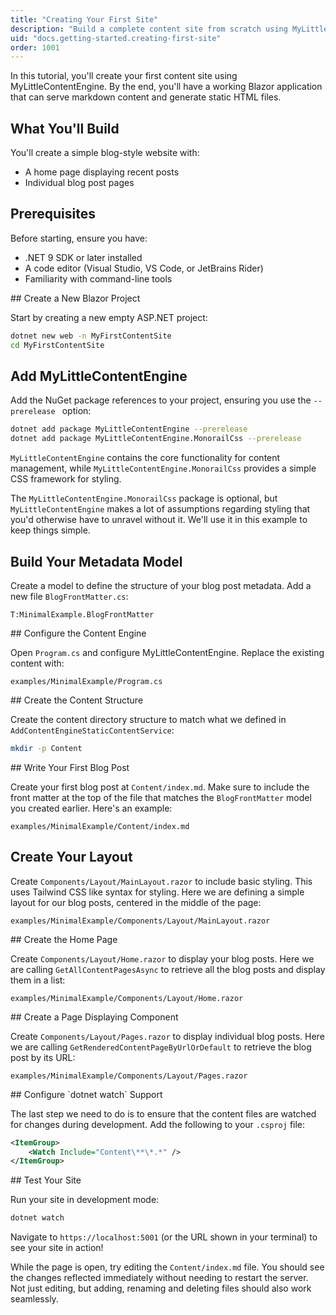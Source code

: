 ```yaml
---
title: "Creating Your First Site"
description: "Build a complete content site from scratch using MyLittleContentEngine"
uid: "docs.getting-started.creating-first-site"
order: 1001
---
```


In this tutorial, you'll create your first content site using MyLittleContentEngine. By the end, you'll have a working
Blazor application that can serve markdown content and generate static HTML files.

## What You'll Build

You'll create a simple blog-style website with:

- A home page displaying recent posts
- Individual blog post pages

## Prerequisites

Before starting, ensure you have:

- .NET 9 SDK or later installed
- A code editor (Visual Studio, VS Code, or JetBrains Rider)
- Familiarity with command-line tools

<Steps>
<Step stepNumber="1">
## Create a New Blazor Project

Start by creating a new empty ASP.NET project:

```bash
dotnet new web -n MyFirstContentSite
cd MyFirstContentSite
```
</Step>

<Step stepNumber="2">

## Add MyLittleContentEngine
Add the NuGet package references to your project, ensuring you use the `--prerelease ` option:

```bash
dotnet add package MyLittleContentEngine --prerelease 
dotnet add package MyLittleContentEngine.MonorailCss --prerelease 
```

`MyLittleContentEngine` contains the core functionality for content management, while
`MyLittleContentEngine.MonorailCss` provides a simple CSS framework for styling.

The `MyLittleContentEngine.MonorailCss` package is optional, but `MyLittleContentEngine` makes a lot of assumptions
regarding styling that you'd otherwise have to unravel without it.
We'll use it in this example to keep things simple.
</Step>
<Step stepNumber="3">

## Build Your Metadata Model

Create a model to define the structure of your blog post metadata. Add a new file `BlogFrontMatter.cs`:

```csharp:xmldocid
T:MinimalExample.BlogFrontMatter
```
</Step>
<Step stepNumber="4">
## Configure the Content Engine

Open `Program.cs` and configure MyLittleContentEngine. Replace the existing content with:

```csharp:path
examples/MinimalExample/Program.cs
```
</Step>
<Step stepNumber="5">
## Create the Content Structure

Create the content directory structure to match what we defined in `AddContentEngineStaticContentService`:

```bash
mkdir -p Content
```
</Step>
<Step stepNumber="6">
## Write Your First Blog Post

Create your first blog post at `Content/index.md`. Make sure to include the front matter at the top of the file that 
matches the `BlogFrontMatter` model you created earlier. Here's an example:

```markdown:path
examples/MinimalExample/Content/index.md
```
</Step>
<Step stepNumber="7">

## Create Your Layout

Create `Components/Layout/MainLayout.razor` to include basic styling. This uses Tailwind CSS like syntax for styling.
Here we are defining a simple layout for our blog posts, centered in the middle of the page:

```razor:path
examples/MinimalExample/Components/Layout/MainLayout.razor
```
</Step>
<Step stepNumber="8">
## Create the Home Page

Create `Components/Layout/Home.razor` to display your blog posts. Here we are calling `GetAllContentPagesAsync` to retrieve all
the blog posts and display them in a list:

```razor:pa
examples/MinimalExample/Components/Layout/Home.razor
```
</Step>
<Step stepNumber="9">
## Create a Page Displaying Component

Create `Components/Layout/Pages.razor` to display individual blog posts. Here we are calling `GetRenderedContentPageByUrlOrDefault`
to retrieve the blog post by its URL:

```razor:path
examples/MinimalExample/Components/Layout/Pages.razor
```
</Step>
<Step stepNumber="10">
## Configure `dotnet watch` Support

The last step we need to do is to ensure that the content files are watched for changes during development.
Add the following to your `.csproj` file:

```xml
<ItemGroup>
    <Watch Include="Content\**\*.*" />
</ItemGroup>
```
</Step>
<Step stepNumber="11">
## Test Your Site

Run your site in development mode:

```bash
dotnet watch
```

Navigate to `https://localhost:5001` (or the URL shown in your terminal) to see your site in action!


</Step>
</Steps>

While the page is open, try editing the `Content/index.md` file. You should see the changes reflected
immediately without needing to restart the server. Not just editing, but adding, renaming and deleting files
should also work seamlessly.